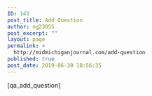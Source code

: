 ```yaml
---
ID: 143
post_title: Add Question
author: ng23055
post_excerpt: ""
layout: page
permalink: >
  http://midmichiganjournal.com/add-question
published: true
post_date: 2019-06-30 18:56:35
---
```

[qa_add_question]